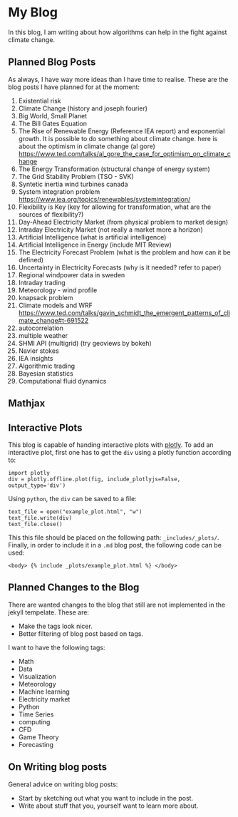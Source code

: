 # My Blog
In this blog, I am writing about how algorithms can help in the fight against climate change.

## Planned Blog Posts
As always, I have way more ideas than I have time to realise. These are the blog posts I have planned for at the moment:

1. Existential risk
1. Climate Change (history and joseph fourier)
1. Big World, Small Planet
1. The Bill Gates Equation
1. The Rise of Renewable Energy (Reference IEA report) and exponential growth. It is possible to do something about climate change.
here is about the optimism in climate change (al gore) https://www.ted.com/talks/al_gore_the_case_for_optimism_on_climate_change
1. The Energy Transformation (structural change of energy system)
1. The Grid Stability Problem (TSO - SVK)
1. Syntetic inertia wind turbines canada
1. System integration problem https://www.iea.org/topics/renewables/systemintegration/
1. Flexibility is Key (key for allowing for transformation, what are the sources of flexibility?)
1. Day-Ahead Electricity Market (from physical problem to market design)
1. Intraday Electricity Market (not really a market more a horizon)
1. Artificial Intelligence (what is artificial intelligence)
1. Artificial Intelligence in Energy (include MIT Review)
1. The Electricity Forecast Problem (what is the problem and how can it be defined)
1. Uncertainty in Electricity Forecasts (why is it needed? refer to paper)
1. Regional windpower data in sweden
1. Intraday trading
1. Meteorology - wind profile
1. knapsack problem
1. Climate models and WRF https://www.ted.com/talks/gavin_schmidt_the_emergent_patterns_of_climate_change#t-691522
1. autocorrelation
1. multiple weather
1. SHMI API (multigrid) (try geoviews by bokeh)
1. Navier stokes
1. IEA insights
1. Algorithmic trading
1. Bayesian statistics
1. Computational fluid dynamics

## Mathjax

## Interactive Plots
This blog is capable of handing interactive plots with [plotly](https://plot.ly/). To add an interactive plot, first one has to get the ```div``` using a plotly function according to:

```
import plotly
div = plotly.offline.plot(fig, include_plotlyjs=False, output_type='div')
```

Using ```python```, the ```div``` can be saved to a file:

```
text_file = open("example_plot.html", "w")
text_file.write(div)
text_file.close()
```

This this file should be placed on the following path: ```_includes/_plots/```. Finally, in order to include it in a ```.md``` blog post, the following code can be used:

```
<body> {% include _plots/example_plot.html %} </body>
```

## Planned Changes to the Blog
There are wanted changes to the blog that still are not implemented in the jekyll tempelate. These are:
* Make the tags look nicer.
* Better filtering of blog post based on tags.

I want to have the following tags:

* Math
* Data
* Visualization
* Meteorology
* Machine learning
* Electricity market
* Python
* Time Series
* computing
* CFD
* Game Theory
* Forecasting

## On Writing blog posts
General advice on writing blog posts:

* Start by sketching out what you want to include in the post.
* Write about stuff that you, yourself want to learn more about.
